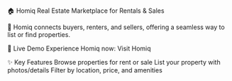🏠 Homiq
Real Estate Marketplace for Rentals & Sales

🔹 Homiq connects buyers, renters, and sellers, offering a seamless way to list or find properties.

🚀 Live Demo
Experience Homiq now:
Visit Homiq

✨ Key Features
Browse properties for rent or sale
List your property with photos/details
Filter by location, price, and amenities
